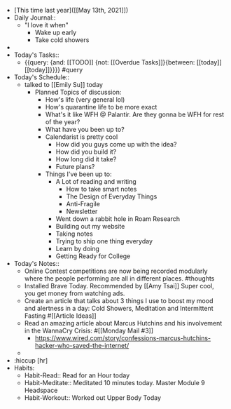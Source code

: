 - [This time last year]([[May 13th, 2021]])
- Daily Journal::
    - "I love it when"
        - Wake up early
        - Take cold showers
- 
- Today's Tasks::
    - {{query: {and: [[TODO]] {not: [[Overdue Tasks]]}{between: [[today]] [[today]]}}}} #query
- Today's Schedule::
    - talked to [[Emily Su]] today
        - Planned Topics of discussion:
            - How's life (very general lol)
            - How's quarantine life to be more exact
            - What's it like WFH @ Palantir. Are they gonna be WFH for rest of the year?
            - What have you been up to? 
            - Calendarist is pretty cool
                - How did you guys come up with the idea?
                - How did you build it?
                - How long did it take?
                - Future plans?
            - Things I've been up to:
                - A Lot of reading and writing
                    - How to take smart notes
                    - The Design of Everyday Things
                    - Anti-Fragile
                    - Newsletter
                - Went down a rabbit hole in Roam Research
                - Building out my website
                - Taking notes
                - Trying to ship one thing everyday
                - Learn by doing
                - Getting Ready for College
- Today's Notes::
    - Online Contest competitions are now being recorded modularly where the people performing are all in different places. #thoughts
    - Installed Brave Today. Recommended by [[Amy Tsai]] Super cool, you get money from watching ads.
    - Create an article that talks about 3 things I use to boost my mood and alertness in a day: Cold Showers, Meditation and Intermittent Fasting #[[Article Ideas]]
    - Read an amazing article about Marcus Hutchins and his involvement in the WannaCry Crisis: #[[Monday Mail #3]]
        - https://www.wired.com/story/confessions-marcus-hutchins-hacker-who-saved-the-internet/
    - 
- :hiccup [hr]
- Habits:
    - Habit-Read:: Read for an Hour today
    - Habit-Meditate:: Meditated 10 minutes today. Master Module 9 Headspace
    - Habit-Workout:: Worked out Upper Body Today
